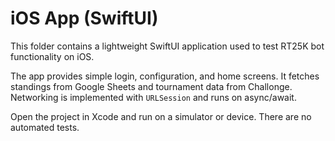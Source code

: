 # iOS App (SwiftUI)

This folder contains a lightweight SwiftUI application used to test RT25K bot functionality on iOS.

The app provides simple login, configuration, and home screens. It fetches standings from Google Sheets and tournament data from Challonge. Networking is implemented with `URLSession` and runs on async/await.

Open the project in Xcode and run on a simulator or device. There are no automated tests.
